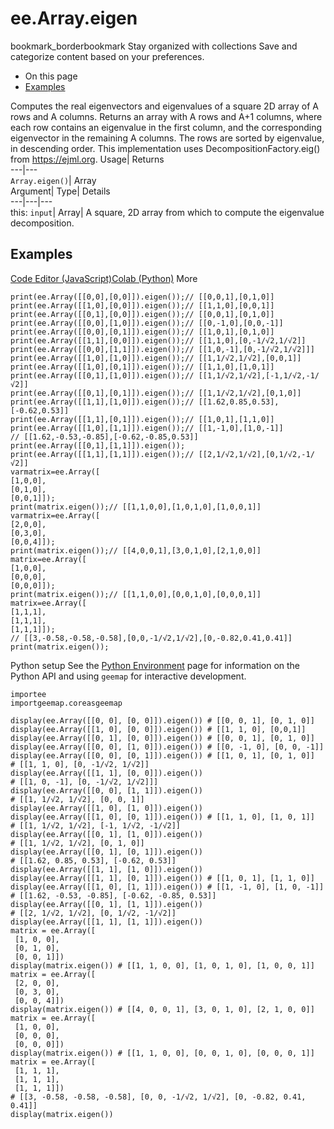  
#  ee.Array.eigen
bookmark_borderbookmark Stay organized with collections  Save and categorize content based on your preferences. 
  * On this page
  * [Examples](https://developers.google.com/earth-engine/apidocs/ee-array-eigen#examples)


Computes the real eigenvectors and eigenvalues of a square 2D array of A rows and A columns. Returns an array with A rows and A+1 columns, where each row contains an eigenvalue in the first column, and the corresponding eigenvector in the remaining A columns. The rows are sorted by eigenvalue, in descending order. 
This implementation uses DecompositionFactory.eig() from https://ejml.org.
Usage| Returns  
---|---  
`Array.eigen()`| Array  
Argument| Type| Details  
---|---|---  
this: `input`| Array| A square, 2D array from which to compute the eigenvalue decomposition.  
## Examples
[Code Editor (JavaScript)](https://developers.google.com/earth-engine/apidocs/ee-array-eigen#code-editor-javascript-sample)[Colab (Python)](https://developers.google.com/earth-engine/apidocs/ee-array-eigen#colab-python-sample) More
```
print(ee.Array([[0,0],[0,0]]).eigen());// [[0,0,1],[0,1,0]]
print(ee.Array([[1,0],[0,0]]).eigen());// [[1,1,0],[0,0,1]]
print(ee.Array([[0,1],[0,0]]).eigen());// [[0,0,1],[0,1,0]]
print(ee.Array([[0,0],[1,0]]).eigen());// [[0,-1,0],[0,0,-1]]
print(ee.Array([[0,0],[0,1]]).eigen());// [[1,0,1],[0,1,0]]
print(ee.Array([[1,1],[0,0]]).eigen());// [[1,1,0],[0,-1/√2,1/√2]]
print(ee.Array([[0,0],[1,1]]).eigen());// [[1,0,-1],[0,-1/√2,1/√2]]]
print(ee.Array([[1,0],[1,0]]).eigen());// [[1,1/√2,1/√2],[0,0,1]]
print(ee.Array([[1,0],[0,1]]).eigen());// [[1,1,0],[1,0,1]]
print(ee.Array([[0,1],[1,0]]).eigen());// [[1,1/√2,1/√2],[-1,1/√2,-1/√2]]
print(ee.Array([[0,1],[0,1]]).eigen());// [[1,1/√2,1/√2],[0,1,0]]
print(ee.Array([[1,1],[1,0]]).eigen());// [[1.62,0.85,0.53],[-0.62,0.53]]
print(ee.Array([[1,1],[0,1]]).eigen());// [[1,0,1],[1,1,0]]
print(ee.Array([[1,0],[1,1]]).eigen());// [[1,-1,0],[1,0,-1]]
// [[1.62,-0.53,-0.85],[-0.62,-0.85,0.53]]
print(ee.Array([[0,1],[1,1]]).eigen());
print(ee.Array([[1,1],[1,1]]).eigen());// [[2,1/√2,1/√2],[0,1/√2,-1/√2]]
varmatrix=ee.Array([
[1,0,0],
[0,1,0],
[0,0,1]]);
print(matrix.eigen());// [[1,1,0,0],[1,0,1,0],[1,0,0,1]]
varmatrix=ee.Array([
[2,0,0],
[0,3,0],
[0,0,4]]);
print(matrix.eigen());// [[4,0,0,1],[3,0,1,0],[2,1,0,0]]
matrix=ee.Array([
[1,0,0],
[0,0,0],
[0,0,0]]);
print(matrix.eigen());// [[1,1,0,0],[0,0,1,0],[0,0,0,1]]
matrix=ee.Array([
[1,1,1],
[1,1,1],
[1,1,1]]);
// [[3,-0.58,-0.58,-0.58],[0,0,-1/√2,1/√2],[0,-0.82,0.41,0.41]]
print(matrix.eigen());
```
Python setup
See the [ Python Environment](https://developers.google.com/earth-engine/guides/python_install) page for information on the Python API and using `geemap` for interactive development.
```
importee
importgeemap.coreasgeemap
```
```
display(ee.Array([[0, 0], [0, 0]]).eigen()) # [[0, 0, 1], [0, 1, 0]]
display(ee.Array([[1, 0], [0, 0]]).eigen()) # [[1, 1, 0], [0,0,1]]
display(ee.Array([[0, 1], [0, 0]]).eigen()) # [[0, 0, 1], [0, 1, 0]]
display(ee.Array([[0, 0], [1, 0]]).eigen()) # [[0, -1, 0], [0, 0, -1]]
display(ee.Array([[0, 0], [0, 1]]).eigen()) # [[1, 0, 1], [0, 1, 0]]
# [[1, 1, 0], [0, -1/√2, 1/√2]]
display(ee.Array([[1, 1], [0, 0]]).eigen())
# [[1, 0, -1], [0, -1/√2, 1/√2]]]
display(ee.Array([[0, 0], [1, 1]]).eigen())
# [[1, 1/√2, 1/√2], [0, 0, 1]]
display(ee.Array([[1, 0], [1, 0]]).eigen())
display(ee.Array([[1, 0], [0, 1]]).eigen()) # [[1, 1, 0], [1, 0, 1]]
# [[1, 1/√2, 1/√2], [-1, 1/√2, -1/√2]]
display(ee.Array([[0, 1], [1, 0]]).eigen())
# [[1, 1/√2, 1/√2], [0, 1, 0]]
display(ee.Array([[0, 1], [0, 1]]).eigen())
# [[1.62, 0.85, 0.53], [-0.62, 0.53]]
display(ee.Array([[1, 1], [1, 0]]).eigen())
display(ee.Array([[1, 1], [0, 1]]).eigen()) # [[1, 0, 1], [1, 1, 0]]
display(ee.Array([[1, 0], [1, 1]]).eigen()) # [[1, -1, 0], [1, 0, -1]]
# [[1.62, -0.53, -0.85], [-0.62, -0.85, 0.53]]
display(ee.Array([[0, 1], [1, 1]]).eigen())
# [[2, 1/√2, 1/√2], [0, 1/√2, -1/√2]]
display(ee.Array([[1, 1], [1, 1]]).eigen())
matrix = ee.Array([
 [1, 0, 0],
 [0, 1, 0],
 [0, 0, 1]])
display(matrix.eigen()) # [[1, 1, 0, 0], [1, 0, 1, 0], [1, 0, 0, 1]]
matrix = ee.Array([
 [2, 0, 0],
 [0, 3, 0],
 [0, 0, 4]])
display(matrix.eigen()) # [[4, 0, 0, 1], [3, 0, 1, 0], [2, 1, 0, 0]]
matrix = ee.Array([
 [1, 0, 0],
 [0, 0, 0],
 [0, 0, 0]])
display(matrix.eigen()) # [[1, 1, 0, 0], [0, 0, 1, 0], [0, 0, 0, 1]]
matrix = ee.Array([
 [1, 1, 1],
 [1, 1, 1],
 [1, 1, 1]])
# [[3, -0.58, -0.58, -0.58], [0, 0, -1/√2, 1/√2], [0, -0.82, 0.41, 0.41]]
display(matrix.eigen())
```


